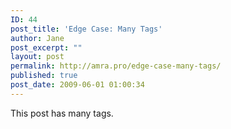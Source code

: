 ```yaml
---
ID: 44
post_title: 'Edge Case: Many Tags'
author: Jane
post_excerpt: ""
layout: post
permalink: http://amra.pro/edge-case-many-tags/
published: true
post_date: 2009-06-01 01:00:34
---
```

This post has many tags.